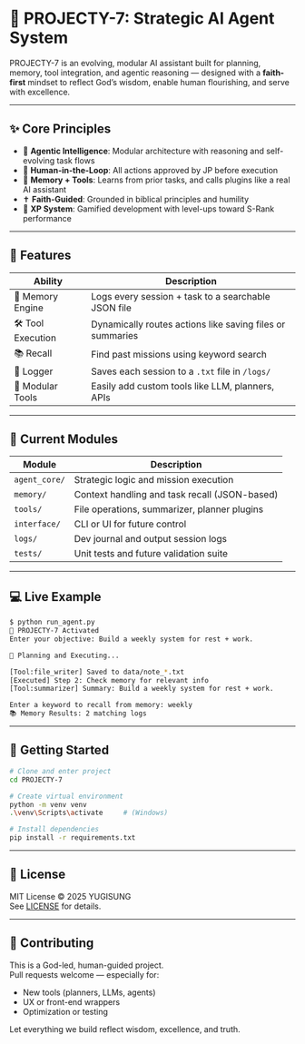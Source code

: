 # 🧠 PROJECTY-7: Strategic AI Agent System

PROJECTY-7 is an evolving, modular AI assistant built for planning, memory, tool integration, and agentic reasoning — designed with a **faith-first** mindset to reflect God’s wisdom, enable human flourishing, and serve with excellence.

---

## ✨ Core Principles

- 🧠 **Agentic Intelligence**: Modular architecture with reasoning and self-evolving task flows  
- 🙋 **Human-in-the-Loop**: All actions approved by JP before execution  
- 🧠 **Memory + Tools**: Learns from prior tasks, and calls plugins like a real AI assistant  
- ✝️ **Faith-Guided**: Grounded in biblical principles and humility  
- 🧬 **XP System**: Gamified development with level-ups toward S-Rank performance  

---

## 🧩 Features

| Ability            | Description                                              |
|--------------------|----------------------------------------------------------|
| 🧠 Memory Engine    | Logs every session + task to a searchable JSON file      |
| 🛠️ Tool Execution   | Dynamically routes actions like saving files or summaries |
| 📚 Recall           | Find past missions using keyword search                  |
| 🧾 Logger           | Saves each session to a `.txt` file in `/logs/`          |
| 🔁 Modular Tools    | Easily add custom tools like LLM, planners, APIs         |

---

## 📂 Current Modules

| Module           | Description                                     |
|------------------|-------------------------------------------------|
| `agent_core/`     | Strategic logic and mission execution           |
| `memory/`         | Context handling and task recall (JSON-based)   |
| `tools/`          | File operations, summarizer, planner plugins    |
| `interface/`      | CLI or UI for future control                    |
| `logs/`           | Dev journal and output session logs             |
| `tests/`          | Unit tests and future validation suite          |

---

## 💻 Live Example

```bash
$ python run_agent.py
🧠 PROJECTY-7 Activated
Enter your objective: Build a weekly system for rest + work.

🤖 Planning and Executing...

[Tool:file_writer] Saved to data/note_*.txt
[Executed] Step 2: Check memory for relevant info
[Tool:summarizer] Summary: Build a weekly system for rest + work.
```

```bash
Enter a keyword to recall from memory: weekly
📚 Memory Results: 2 matching logs
```

---


## 🚀 Getting Started

```bash
# Clone and enter project
cd PROJECTY-7

# Create virtual environment
python -m venv venv
.\venv\Scripts\activate     # (Windows)

# Install dependencies
pip install -r requirements.txt
```

---

## 📜 License

MIT License © 2025 YUGISUNG  
See [LICENSE](LICENSE) for details.

---

## 🙌 Contributing

This is a God-led, human-guided project.  
Pull requests welcome — especially for:
- New tools (planners, LLMs, agents)
- UX or front-end wrappers
- Optimization or testing

Let everything we build reflect wisdom, excellence, and truth.

